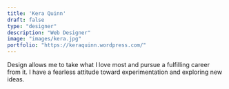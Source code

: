 ```yaml
---
title: 'Kera Quinn'
draft: false
type: "designer"
description: "Web Designer"
image: "images/kera.jpg"
portfolio: "https://keraquinn.wordpress.com/"
---
```


Design allows me to take what I love most and pursue a fulfilling career from it. I have a fearless attitude toward experimentation and exploring new ideas.

